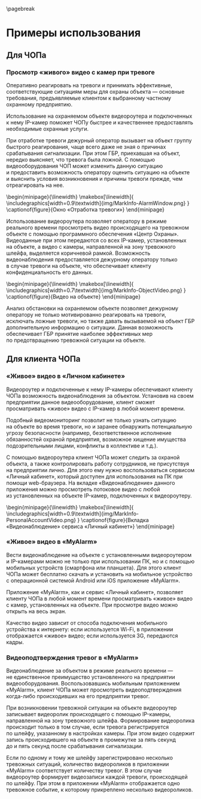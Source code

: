 \pagebreak

# Примеры использования

## Для ЧОПа

### Просмотр «живого» видео с камер при тревоге

Оперативно реагировать на тревоги и принимать эффективные, соответствующие ситуациям меры для охраны объекта — основные требования, предъявляемые клиентом к выбранному частному охранному предприятию. 

Использование на охраняемом объекте видеороутера и подключенных к нему IP-камер поможет ЧОПу быстрее и качественнее предоставлять необходимые охранные услуги.

При отработке тревоги дежурный оператор вызывает на объект группу быстрого реагирования, чаще всего даже не зная о причинах срабатывания сигнализации. При этом ГБР, приехавшая на объект, нередко выясняет, что тревога была ложной. С помощью видеооборудования ЧОП может изменить данную ситуацию и предоставить возможность оператору оценить ситуацию на объекте и выяснить условия возникновения и причины тревоги прежде, чем отреагировать на нее.

\begin{minipage}{\linewidth}
	\makebox[\linewidth]{
 		\includegraphics[width=0.9\textwidth]{img/MarkInfo-AlarmWindow.png}
 	}
	\captionof{figure}{Окно «Отработка тревоги»}
\end{minipage}

Использование видеороутера позволяет оператору в режиме реального времени просмотреть видео происходящего на тревожном объекте с помощью программного обеспечения «Центр Охраны». Видеоданные при этом передаются со всех IP-камер, установленных на объекте, а видео с камеры, направленной на зону тревожного шлейфа, выделяется коричневой рамкой. Возможность видеонаблюдения предоставляется дежурному оператору только в случае тревоги на объекте, что обеспечивает клиенту конфиденциальность его данных.

\begin{minipage}{\linewidth}
	\makebox[\linewidth]{
 		\includegraphics[width=0.7\textwidth]{img/MarkInfo-ObjectVideo.png}
 	}
	\captionof{figure}{Видео на объекте}
\end{minipage}

Анализ обстановки на охраняемом объекте позволяет дежурному оператору не только мотивированно реагировать на тревоги, исключать ложные тревоги, но также давать вызываемой на объект ГБР дополнительную информацию о ситуации. Данная возможность обеспечивает ГБР принятие наиболее эффективных мер по предотвращению тревожной ситуации на объекте.

## Для клиента ЧОПа

### «Живое» видео в «Личном кабинете»

Видеороутер и подключенные к нему IP-камеры обеспечивают клиенту ЧОПа возможность видеонаблюдения за объектом. Установив на своем предприятии данное видеооборудование, клиент сможет просматривать «живое» видео с IP-камер в любой момент времени. 

Подобный видеомониторинг позволит не только узнать ситуацию на объекте во время тревоги, но и заранее обнаружить потенциальную угрозу безопасности (например, безответственное исполнение обязанностей охраной предприятия, возможное хищение имущества подозрительными лицами, конфликты в коллективе и т.д.). 

С помощью видеороутера клиент ЧОПа может следить за охраной объекта, а также контролировать работу сотрудников, не присутствуя на предприятии лично. Для этого ему нужно воспользоваться сервисом «Личный кабинет», который доступен для использования на ПК при помощи web-браузера. На вкладке «Видеонаблюдение» данного приложения можно просмотреть потоковое видео с любой из установленных на объекте IP-камер, подключенных к видеороутеру.

\begin{minipage}{\linewidth}
	\makebox[\linewidth]{
 		\includegraphics[width=0.9\textwidth]{img/MarkInfo-PersonalAccountVideo.png}
 	}
	\captionof{figure}{Вкладка «Видеонаблюдение» сервиса «Личный кабинет»}
\end{minipage}

### «Живое» видео в «MyAlarm»

Вести видеонаблюдение на объекте с установленными видеороутером и IP-камерами можно не только при использовании ПК, но и с помощью мобильных устройств (смартфона или планшета). Для этого клиент ЧОПа может бесплатно скачать и установить на мобильное устройство с операционной системой Android или iOS приложение «MyAlarm». 

Приложение «MyAlarm», как и сервис «Личный кабинет», позволяет клиенту ЧОПа в любой момент времени просматривать «живое» видео с камер, установленных на объекте. При просмотре видео можно открыть на весь экран.

Качество видео зависит от способа подключения мобильного устройства к интернету: если используется Wi-Fi, в приложении отображается «живое» видео; если используется 3G, передаются кадры.

### Видеоподтверждения тревог в «MyAlarm»

Видеонаблюдение за объектом в режиме реального времени — не единственное преимущество установленного на предприятии видеооборудования. Воспользовавшись мобильным приложением «MyAlarm», клиент ЧОПа может просмотреть видеоподтверждения когда-либо происходивших на его предприятии тревог. 

При возникновении тревожной ситуации на объекте видеороутер записывает видеоролик происходящего с помощью IP-камеры, направленной на зону тревожного шлейфа. Формирование видеоролика происходит только в том случае, если тревога регистрируется по шлейфу, указанному в настройках камеры. При этом видео содержит запись происходившего на объекте в промежутке за пять секунд до и пять секунд после срабатывания сигнализации.

Если по одному и тому же шлейфу зарегистрировано несколько тревожных ситуаций, количество видеороликов в приложении «MyAlarm» соответствует количеству тревог. В этом случае видеороутер формирует видеозаписи каждой тревоги, происходящей по шлейфу. При этом в приложении «MyAlarm» отображается одно тревожное событие, к которому прикреплено несколько видеороликов.

